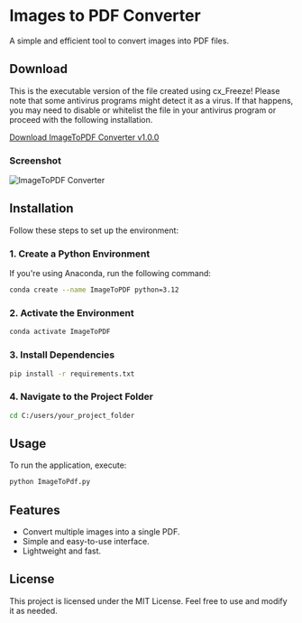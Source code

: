 # Images to PDF Converter

A simple and efficient tool to convert images into PDF files.

## Download

This is the executable version of the file created using cx_Freeze! Please note that some antivirus programs might detect it as a virus. If that happens, you may need to disable or whitelist the file in your antivirus program or proceed with the following installation.

[Download ImageToPDF Converter v1.0.0](https://github.com/HeyLetsLearnSomething/imagetopdf/releases/)

### Screenshot  
![ImageToPDF Converter](https://heyletslearnsomething.com/wp-content/uploads/2025/03/Image-To-PDF.png)

## Installation

Follow these steps to set up the environment:

### 1. Create a Python Environment
If you're using Anaconda, run the following command:
```bash
conda create --name ImageToPDF python=3.12
```

### 2. Activate the Environment
```bash
conda activate ImageToPDF
```

### 3. Install Dependencies
```bash
pip install -r requirements.txt
```

### 4. Navigate to the Project Folder
```bash
cd C:/users/your_project_folder
```

## Usage

To run the application, execute:
```bash
python ImageToPdf.py
```

## Features

- Convert multiple images into a single PDF.
- Simple and easy-to-use interface.
- Lightweight and fast.

## License

This project is licensed under the MIT License. Feel free to use and modify it as needed.


